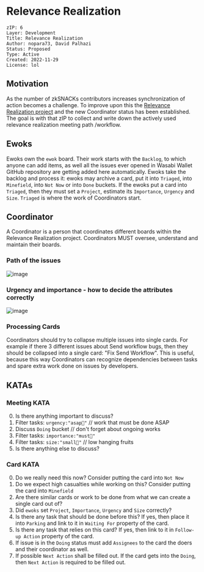 # Relevance Realization

```
zIP: 6
Layer: Development
Title: Relevance Realization
Author: nopara73, David Palhazi
Status: Proposed
Type: Active
Created: 2022-11-29
License: lol
```

## Motivation
As the number of zkSNACKs contributors increases synchronization of action becomes a challenge. To improve upon this the [Relevance Realization project](https://github.com/orgs/zkSNACKs/projects/18) and the new Coordinator status has been established.
The goal is with that zIP to collect and write down the actively used relevance realization meeting path /workflow.

  

## Ewoks
Ewoks own the `ewok` board. Their work starts with the `Backlog`, to which anyone can add items, as well all the issues ever opened in Wasabi Wallet GitHub repository are getting added here automatically.
Ewoks take the backlog and process it: ewoks may archive a card, put it into `Triaged`, into `Minefield`, into `Not Now` or into `Done` buckets.
If the ewoks put a card into `Triaged`, then they must set a `Project`, estimate its `Importance`, `Urgency` and `Size`.
`Triaged` is where the work of Coordinators start.

## Coordinator
A Coordinator is a person that coordinates different boards within the Relevance Realization project. Coordinators MUST oversee, understand and maintain their boards.

### Path of the issues
![image](https://user-images.githubusercontent.com/119300488/204535610-31342862-343b-4591-bf58-9a0e6a0a9943.png)

### Urgency and importance - how to decide the attributes correctly
![image](https://user-images.githubusercontent.com/119300488/204541958-3518d232-a9f0-414a-bd20-f5685a0ac308.png)

 

### Processing Cards

Coordinators should try to collapse multiple issues into single cards. For example if there 3 different issues about Send workflow bugs, then they should be collapsed into a single card: "Fix Send Workflow". This is useful, because this way Coordinators can recognize dependencies between tasks and spare extra work done on issues by developers.

## KATAs

### Meeting KATA

0. Is there anything important to discuss?
0. Filter tasks: `urgency:"asap💚"` // work that must be done ASAP
0. Discuss `Doing` bucket // don't forget about ongoing works
0. Filter tasks: `importance:"must💚"`
0. Filter tasks: `size:"small💚"` // low hanging fruits
0. Is there anything else to discuss?


### Card KATA

0. Do we really need this now? Consider putting the card into `Not Now`
0. Do we expect high casualties while working on this? Consider putting the card into `Minefield`
0. Are there similar cards or work to be done from what we can create a single card out of?
0. Did `ewoks` set `Project`, `Importance`, `Urgency` and `Size` correctly?
0. Is there any task that should be done before this? If yes, then place it into `Parking` and link to it in `Waiting For` property of the card.
0. Is there any task that relies on this card? If yes, then link to it in `Follow-up Action` property of the card.
0. If issue is in the `Doing` status must add `Assignees` to the card the doers and their coordinator as well.   
0. If possible `Next Action` shall be filled out. If the card gets into the `Doing`, then `Next Action` is required to be filled out.


